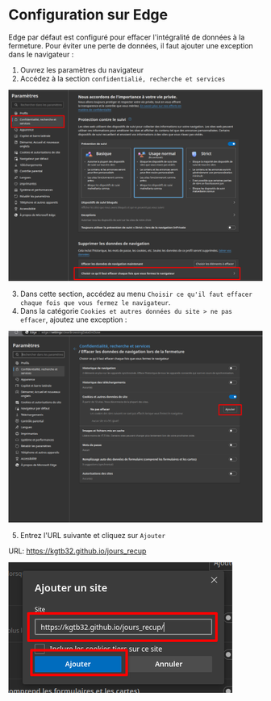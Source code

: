 # Configuration sur Edge

Edge par défaut est configuré pour effacer l'intégralité de données à la fermeture. Pour éviter une perte de données, il faut ajouter une exception dans le navigateur :

1. Ouvrez les paramètres du navigateur
2. Accédez à la section `confidentialié, recherche et services`

![](./settings.png)

3. Dans cette section, accédez au menu `Choisir ce qu'il faut effacer chaque fois que vous fermez le navigateur`.
4. Dans la catégorie `Cookies et autres données du site > ne pas effacer`, ajoutez une exception :

![](./add-exception.png)

5. Entrez l'URL suivante et cliquez sur `Ajouter`

URL: https://kgtb32.github.io/jours_recup

![](./add-exception-modal.png)
